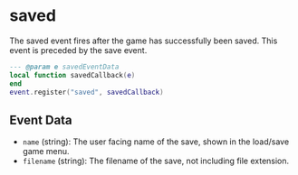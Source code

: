 # saved

The saved event fires after the game has successfully been saved. This event is preceded by the save event.

```lua
--- @param e savedEventData
local function savedCallback(e)
end
event.register("saved", savedCallback)
```

## Event Data

* `name` (string): The user facing name of the save, shown in the load/save game menu.
* `filename` (string): The filename of the save, not including file extension.

